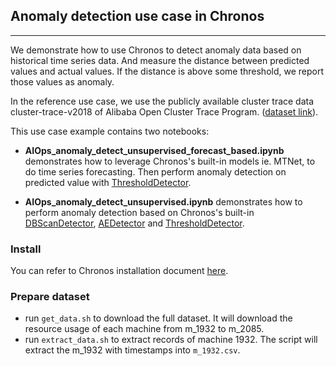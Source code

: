 ## Anomaly detection use case in Chronos

---
We demonstrate how to use Chronos to detect anomaly data  based on historical time series data. And measure the distance between predicted values and actual values. If the distance is above some threshold, we report those values as anomaly.

In the reference use case, we use the publicly available cluster trace data cluster-trace-v2018 of Alibaba Open Cluster Trace Program. ([dataset link](http://clusterdata2018pubcn.oss-cn-beijing.aliyuncs.com/machine_usage.tar.gz)). 
 

This use case example contains two notebooks:

- **AIOps_anomaly_detect_unsupervised_forecast_based.ipynb** demonstrates how to leverage Chronos's built-in models ie. MTNet, to do time series forecasting. Then perform anomaly detection on predicted value with [ThresholdDetector](https://bigdl.readthedocs.io/en/latest/doc/PythonAPI/Chronos/anomaly_detectors.html#thresholddetector).

- **AIOps_anomaly_detect_unsupervised.ipynb** demonstrates how to perform anomaly detection based on Chronos's built-in [DBScanDetector](https://bigdl.readthedocs.io/en/latest/doc/PythonAPI/Chronos/anomaly_detectors.html#dbscandetector), [AEDetector](https://bigdl.readthedocs.io/en/latest/doc/PythonAPI/Chronos/anomaly_detectors.html#aedetector) and [ThresholdDetector](https://bigdl.readthedocs.io/en/latest/doc/PythonAPI/Chronos/anomaly_detectors.html#thresholddetector).

### Install

You can refer to Chronos installation document [here](https://bigdl.readthedocs.io/en/latest/doc/Chronos/Overview/install.html).

### Prepare dataset
* run `get_data.sh` to download the full dataset. It will download the resource usage of each machine from m_1932 to m_2085. 
* run `extract_data.sh` to extract records of machine 1932. The script will extract the m_1932 with timestamps into `m_1932.csv`.


